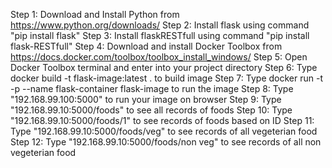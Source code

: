 Step 1: Download and Install Python from https://www.python.org/downloads/ 
Step 2: Install flask using command "pip install flask" 
Step 3: Install flaskRESTfull using command "pip install flask-RESTfull" 
Step 4: Download and install Docker Toolbox from https://docs.docker.com/toolbox/toolbox_install_windows/ 
Step 5: Open Docker Toolbox terminal and enter into your project directory 
Step 6: Type docker build -t flask-image:latest . to build image 
Step 7: Type docker run -t -p --name flask-container flask-image to run the image 
Step 8: Type "192.168.99.100:5000" to run your image on browser 
Step 9: Type "192.168.99.10:5000/foods" to see all records of foods 
Step 10: Type "192.168.99.10:5000/foods/1" to see records of foods based on ID 
Step 11: Type "192.168.99.10:5000/foods/veg" to see records of all vegeterian food 
Step 12: Type "192.168.99.10:5000/foods/non veg" to see records of all non vegeterian food
